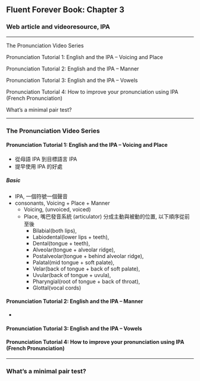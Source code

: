 ## Fluent Forever Book: Chapter 3
### Web article and videoresource, IPA

------------------

The Pronunciation Video Series

Pronunciation Tutorial 1: English and the IPA – Voicing and Place

Pronunciation Tutorial 2: English and the IPA – Manner

Pronunciation Tutorial 3: English and the IPA – Vowels

Pronunciation Tutorial 4: How to improve your pronunciation using IPA (French Pronunciation)

What’s a minimal pair test?

------------------


### The Pronunciation Video Series

#### Pronunciation Tutorial 1: English and the IPA – Voicing and Place
  * 從母語 IPA 到目標語言 IPA
  * 提早使用 IPA 的好處

##### Basic
  * IPA, 一個符號一個聲音
  * consonants, Voicing + Place + Manner
    * Voicing, (unvoiced, voiced)
    * Place, 嘴巴發音系統 (articulator) 分成主動與被動的位置, 以下順序從前至後
      * Bilabial(both lips), 
      * Labiodental(lower lips + teeth), 
      * Dental(tongue + teeth), 
      * Alveolar(tongue + alveolar ridge), 
      * Postalveolar(tongue + behind alveolar ridge), 
      * Palatal(mid tongue + soft palate), 
      * Velar(back of tongue + back of soft palate), 
      * Uvular(back of tongue + uvula), 
      * Pharyngial(root of tongue + back of throat), 
      * Glottal(vocal cords)

#### Pronunciation Tutorial 2: English and the IPA – Manner
  * 

#### Pronunciation Tutorial 3: English and the IPA – Vowels

#### Pronunciation Tutorial 4: How to improve your pronunciation using IPA (French Pronunciation)


------------------------------


### What’s a minimal pair test?

